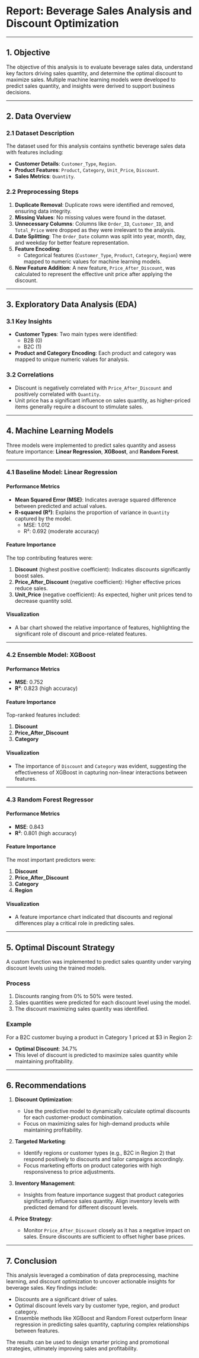 # **Report: Beverage Sales Analysis and Discount Optimization**

---

## **1. Objective**

The objective of this analysis is to evaluate beverage sales data, understand key factors driving sales quantity, and determine the optimal discount to maximize sales. Multiple machine learning models were developed to predict sales quantity, and insights were derived to support business decisions.

---

## **2. Data Overview**

### **2.1 Dataset Description**
The dataset used for this analysis contains synthetic beverage sales data with features including:
- **Customer Details**: `Customer_Type`, `Region`.
- **Product Features**: `Product`, `Category`, `Unit_Price`, `Discount`.
- **Sales Metrics**: `Quantity`.

### **2.2 Preprocessing Steps**
1. **Duplicate Removal**: Duplicate rows were identified and removed, ensuring data integrity.
2. **Missing Values**: No missing values were found in the dataset.
3. **Unnecessary Columns**: Columns like `Order_ID`, `Customer_ID`, and `Total_Price` were dropped as they were irrelevant to the analysis.
4. **Date Splitting**: The `Order_Date` column was split into year, month, day, and weekday for better feature representation.
5. **Feature Encoding**:
   - Categorical features (`Customer_Type`, `Product`, `Category`, `Region`) were mapped to numeric values for machine learning models.
6. **New Feature Addition**: A new feature, `Price_After_Discount`, was calculated to represent the effective unit price after applying the discount.

---

## **3. Exploratory Data Analysis (EDA)**

### **3.1 Key Insights**
- **Customer Types**: Two main types were identified:
  - B2B (0)
  - B2C (1)
- **Product and Category Encoding**: Each product and category was mapped to unique numeric values for analysis.

### **3.2 Correlations**
- Discount is negatively correlated with `Price_After_Discount` and positively correlated with `Quantity`.
- Unit price has a significant influence on sales quantity, as higher-priced items generally require a discount to stimulate sales.

---

## **4. Machine Learning Models**

Three models were implemented to predict sales quantity and assess feature importance: **Linear Regression**, **XGBoost**, and **Random Forest**.

---

### **4.1 Baseline Model: Linear Regression**

#### **Performance Metrics**
- **Mean Squared Error (MSE)**: Indicates average squared difference between predicted and actual values.
- **R-squared (R²)**: Explains the proportion of variance in `Quantity` captured by the model.
  - MSE: 1.012
  - R²: 0.692 (moderate accuracy)

#### **Feature Importance**
The top contributing features were:
1. **Discount** (highest positive coefficient): Indicates discounts significantly boost sales.
2. **Price_After_Discount** (negative coefficient): Higher effective prices reduce sales.
3. **Unit_Price** (negative coefficient): As expected, higher unit prices tend to decrease quantity sold.

#### **Visualization**
- A bar chart showed the relative importance of features, highlighting the significant role of discount and price-related features.

---

### **4.2 Ensemble Model: XGBoost**

#### **Performance Metrics**
- **MSE**: 0.752
- **R²**: 0.823 (high accuracy)

#### **Feature Importance**
Top-ranked features included:
1. **Discount**
2. **Price_After_Discount**
3. **Category**

#### **Visualization**
- The importance of `Discount` and `Category` was evident, suggesting the effectiveness of XGBoost in capturing non-linear interactions between features.

---

### **4.3 Random Forest Regressor**

#### **Performance Metrics**
- **MSE**: 0.843
- **R²**: 0.801 (high accuracy)

#### **Feature Importance**
The most important predictors were:
1. **Discount**
2. **Price_After_Discount**
3. **Category**
4. **Region**

#### **Visualization**
- A feature importance chart indicated that discounts and regional differences play a critical role in predicting sales.

---

## **5. Optimal Discount Strategy**

A custom function was implemented to predict sales quantity under varying discount levels using the trained models.

### **Process**
1. Discounts ranging from 0% to 50% were tested.
2. Sales quantities were predicted for each discount level using the model.
3. The discount maximizing sales quantity was identified.

### **Example**
For a B2C customer buying a product in Category 1 priced at $3 in Region 2:
- **Optimal Discount**: 34.7%
- This level of discount is predicted to maximize sales quantity while maintaining profitability.

---

## **6. Recommendations**

1. **Discount Optimization**:
   - Use the predictive model to dynamically calculate optimal discounts for each customer-product combination.
   - Focus on maximizing sales for high-demand products while maintaining profitability.

2. **Targeted Marketing**:
   - Identify regions or customer types (e.g., B2C in Region 2) that respond positively to discounts and tailor campaigns accordingly.
   - Focus marketing efforts on product categories with high responsiveness to price adjustments.

3. **Inventory Management**:
   - Insights from feature importance suggest that product categories significantly influence sales quantity. Align inventory levels with predicted demand for different discount levels.

4. **Price Strategy**:
   - Monitor `Price_After_Discount` closely as it has a negative impact on sales. Ensure discounts are sufficient to offset higher base prices.

---

## **7. Conclusion**

This analysis leveraged a combination of data preprocessing, machine learning, and discount optimization to uncover actionable insights for beverage sales. Key findings include:
- Discounts are a significant driver of sales.
- Optimal discount levels vary by customer type, region, and product category.
- Ensemble methods like XGBoost and Random Forest outperform linear regression in predicting sales quantity, capturing complex relationships between features.

The results can be used to design smarter pricing and promotional strategies, ultimately improving sales and profitability.
